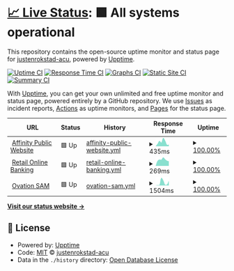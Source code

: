 # [📈 Live Status](https://justenrokstad-acu.github.io/service-status): <!--live status--> **🟩 All systems operational**

This repository contains the open-source uptime monitor and status page for [justenrokstad-acu](https://justenrokstad-acu.github.io/service-status), powered by [Upptime](https://github.com/upptime/upptime).

[![Uptime CI](https://github.com/justenrokstad-acu/service-status/workflows/Uptime%20CI/badge.svg)](https://github.com/justenrokstad-acu/service-status/actions?query=workflow%3A%22Uptime+CI%22)
[![Response Time CI](https://github.com/justenrokstad-acu/service-status/workflows/Response%20Time%20CI/badge.svg)](https://github.com/justenrokstad-acu/service-status/actions?query=workflow%3A%22Response+Time+CI%22)
[![Graphs CI](https://github.com/justenrokstad-acu/service-status/workflows/Graphs%20CI/badge.svg)](https://github.com/justenrokstad-acu/service-status/actions?query=workflow%3A%22Graphs+CI%22)
[![Static Site CI](https://github.com/justenrokstad-acu/service-status/workflows/Static%20Site%20CI/badge.svg)](https://github.com/justenrokstad-acu/service-status/actions?query=workflow%3A%22Static+Site+CI%22)
[![Summary CI](https://github.com/justenrokstad-acu/service-status/workflows/Summary%20CI/badge.svg)](https://github.com/justenrokstad-acu/service-status/actions?query=workflow%3A%22Summary+CI%22)

With [Upptime](https://upptime.js.org), you can get your own unlimited and free uptime monitor and status page, powered entirely by a GitHub repository. We use [Issues](https://github.com/justenrokstad-acu/service-status/issues) as incident reports, [Actions](https://github.com/justenrokstad-acu/service-status/actions) as uptime monitors, and [Pages](https://justenrokstad-acu.github.io/service-status) for the status page.

<!--start: status pages-->
<!-- This summary is generated by Upptime (https://github.com/upptime/upptime) -->
<!-- Do not edit this manually, your changes will be overwritten -->
<!-- prettier-ignore -->
| URL | Status | History | Response Time | Uptime |
| --- | ------ | ------- | ------------- | ------ |
| <img alt="" src="https://www.google.com/favicon.ico" height="13"> [Affinity Public Website](https://www.affinitycu.ca) | 🟩 Up | [affinity-public-website.yml](https://github.com/justenrokstad-acu/service-status/commits/HEAD/history/affinity-public-website.yml) | <details><summary><img alt="Response time graph" src="./graphs/affinity-public-website/response-time-week.png" height="20"> 435ms</summary><br><a href="https://justenrokstad-acu.github.io/service-status/history/affinity-public-website"><img alt="Response time 564" src="https://img.shields.io/endpoint?url=https%3A%2F%2Fraw.githubusercontent.com%2Fjustenrokstad-acu%2Fservice-status%2FHEAD%2Fapi%2Faffinity-public-website%2Fresponse-time.json"></a><br><a href="https://justenrokstad-acu.github.io/service-status/history/affinity-public-website"><img alt="24-hour response time 662" src="https://img.shields.io/endpoint?url=https%3A%2F%2Fraw.githubusercontent.com%2Fjustenrokstad-acu%2Fservice-status%2FHEAD%2Fapi%2Faffinity-public-website%2Fresponse-time-day.json"></a><br><a href="https://justenrokstad-acu.github.io/service-status/history/affinity-public-website"><img alt="7-day response time 435" src="https://img.shields.io/endpoint?url=https%3A%2F%2Fraw.githubusercontent.com%2Fjustenrokstad-acu%2Fservice-status%2FHEAD%2Fapi%2Faffinity-public-website%2Fresponse-time-week.json"></a><br><a href="https://justenrokstad-acu.github.io/service-status/history/affinity-public-website"><img alt="30-day response time 564" src="https://img.shields.io/endpoint?url=https%3A%2F%2Fraw.githubusercontent.com%2Fjustenrokstad-acu%2Fservice-status%2FHEAD%2Fapi%2Faffinity-public-website%2Fresponse-time-month.json"></a><br><a href="https://justenrokstad-acu.github.io/service-status/history/affinity-public-website"><img alt="1-year response time 564" src="https://img.shields.io/endpoint?url=https%3A%2F%2Fraw.githubusercontent.com%2Fjustenrokstad-acu%2Fservice-status%2FHEAD%2Fapi%2Faffinity-public-website%2Fresponse-time-year.json"></a></details> | <details><summary><a href="https://justenrokstad-acu.github.io/service-status/history/affinity-public-website">100.00%</a></summary><a href="https://justenrokstad-acu.github.io/service-status/history/affinity-public-website"><img alt="All-time uptime 100.00%" src="https://img.shields.io/endpoint?url=https%3A%2F%2Fraw.githubusercontent.com%2Fjustenrokstad-acu%2Fservice-status%2FHEAD%2Fapi%2Faffinity-public-website%2Fuptime.json"></a><br><a href="https://justenrokstad-acu.github.io/service-status/history/affinity-public-website"><img alt="24-hour uptime 100.00%" src="https://img.shields.io/endpoint?url=https%3A%2F%2Fraw.githubusercontent.com%2Fjustenrokstad-acu%2Fservice-status%2FHEAD%2Fapi%2Faffinity-public-website%2Fuptime-day.json"></a><br><a href="https://justenrokstad-acu.github.io/service-status/history/affinity-public-website"><img alt="7-day uptime 100.00%" src="https://img.shields.io/endpoint?url=https%3A%2F%2Fraw.githubusercontent.com%2Fjustenrokstad-acu%2Fservice-status%2FHEAD%2Fapi%2Faffinity-public-website%2Fuptime-week.json"></a><br><a href="https://justenrokstad-acu.github.io/service-status/history/affinity-public-website"><img alt="30-day uptime 100.00%" src="https://img.shields.io/endpoint?url=https%3A%2F%2Fraw.githubusercontent.com%2Fjustenrokstad-acu%2Fservice-status%2FHEAD%2Fapi%2Faffinity-public-website%2Fuptime-month.json"></a><br><a href="https://justenrokstad-acu.github.io/service-status/history/affinity-public-website"><img alt="1-year uptime 100.00%" src="https://img.shields.io/endpoint?url=https%3A%2F%2Fraw.githubusercontent.com%2Fjustenrokstad-acu%2Fservice-status%2FHEAD%2Fapi%2Faffinity-public-website%2Fuptime-year.json"></a></details>
| <img alt="" src="https://personal.affinitycu.ca/favicon.ico" height="13"> [Retail Online Banking](https://personal.affinitycu.ca/) | 🟩 Up | [retail-online-banking.yml](https://github.com/justenrokstad-acu/service-status/commits/HEAD/history/retail-online-banking.yml) | <details><summary><img alt="Response time graph" src="./graphs/retail-online-banking/response-time-week.png" height="20"> 269ms</summary><br><a href="https://justenrokstad-acu.github.io/service-status/history/retail-online-banking"><img alt="Response time 286" src="https://img.shields.io/endpoint?url=https%3A%2F%2Fraw.githubusercontent.com%2Fjustenrokstad-acu%2Fservice-status%2FHEAD%2Fapi%2Fretail-online-banking%2Fresponse-time.json"></a><br><a href="https://justenrokstad-acu.github.io/service-status/history/retail-online-banking"><img alt="24-hour response time 320" src="https://img.shields.io/endpoint?url=https%3A%2F%2Fraw.githubusercontent.com%2Fjustenrokstad-acu%2Fservice-status%2FHEAD%2Fapi%2Fretail-online-banking%2Fresponse-time-day.json"></a><br><a href="https://justenrokstad-acu.github.io/service-status/history/retail-online-banking"><img alt="7-day response time 269" src="https://img.shields.io/endpoint?url=https%3A%2F%2Fraw.githubusercontent.com%2Fjustenrokstad-acu%2Fservice-status%2FHEAD%2Fapi%2Fretail-online-banking%2Fresponse-time-week.json"></a><br><a href="https://justenrokstad-acu.github.io/service-status/history/retail-online-banking"><img alt="30-day response time 286" src="https://img.shields.io/endpoint?url=https%3A%2F%2Fraw.githubusercontent.com%2Fjustenrokstad-acu%2Fservice-status%2FHEAD%2Fapi%2Fretail-online-banking%2Fresponse-time-month.json"></a><br><a href="https://justenrokstad-acu.github.io/service-status/history/retail-online-banking"><img alt="1-year response time 286" src="https://img.shields.io/endpoint?url=https%3A%2F%2Fraw.githubusercontent.com%2Fjustenrokstad-acu%2Fservice-status%2FHEAD%2Fapi%2Fretail-online-banking%2Fresponse-time-year.json"></a></details> | <details><summary><a href="https://justenrokstad-acu.github.io/service-status/history/retail-online-banking">100.00%</a></summary><a href="https://justenrokstad-acu.github.io/service-status/history/retail-online-banking"><img alt="All-time uptime 100.00%" src="https://img.shields.io/endpoint?url=https%3A%2F%2Fraw.githubusercontent.com%2Fjustenrokstad-acu%2Fservice-status%2FHEAD%2Fapi%2Fretail-online-banking%2Fuptime.json"></a><br><a href="https://justenrokstad-acu.github.io/service-status/history/retail-online-banking"><img alt="24-hour uptime 100.00%" src="https://img.shields.io/endpoint?url=https%3A%2F%2Fraw.githubusercontent.com%2Fjustenrokstad-acu%2Fservice-status%2FHEAD%2Fapi%2Fretail-online-banking%2Fuptime-day.json"></a><br><a href="https://justenrokstad-acu.github.io/service-status/history/retail-online-banking"><img alt="7-day uptime 100.00%" src="https://img.shields.io/endpoint?url=https%3A%2F%2Fraw.githubusercontent.com%2Fjustenrokstad-acu%2Fservice-status%2FHEAD%2Fapi%2Fretail-online-banking%2Fuptime-week.json"></a><br><a href="https://justenrokstad-acu.github.io/service-status/history/retail-online-banking"><img alt="30-day uptime 100.00%" src="https://img.shields.io/endpoint?url=https%3A%2F%2Fraw.githubusercontent.com%2Fjustenrokstad-acu%2Fservice-status%2FHEAD%2Fapi%2Fretail-online-banking%2Fuptime-month.json"></a><br><a href="https://justenrokstad-acu.github.io/service-status/history/retail-online-banking"><img alt="1-year uptime 100.00%" src="https://img.shields.io/endpoint?url=https%3A%2F%2Fraw.githubusercontent.com%2Fjustenrokstad-acu%2Fservice-status%2FHEAD%2Fapi%2Fretail-online-banking%2Fuptime-year.json"></a></details>
| <img alt="" src="https://icons.duckduckgo.com/ip3/acu-service-status.azurewebsites.net.ico" height="13"> [Ovation SAM](https://acu-service-status.azurewebsites.net/api/Heartbeat) | 🟩 Up | [ovation-sam.yml](https://github.com/justenrokstad-acu/service-status/commits/HEAD/history/ovation-sam.yml) | <details><summary><img alt="Response time graph" src="./graphs/ovation-sam/response-time-week.png" height="20"> 1504ms</summary><br><a href="https://justenrokstad-acu.github.io/service-status/history/ovation-sam"><img alt="Response time 1369" src="https://img.shields.io/endpoint?url=https%3A%2F%2Fraw.githubusercontent.com%2Fjustenrokstad-acu%2Fservice-status%2FHEAD%2Fapi%2Fovation-sam%2Fresponse-time.json"></a><br><a href="https://justenrokstad-acu.github.io/service-status/history/ovation-sam"><img alt="24-hour response time 3872" src="https://img.shields.io/endpoint?url=https%3A%2F%2Fraw.githubusercontent.com%2Fjustenrokstad-acu%2Fservice-status%2FHEAD%2Fapi%2Fovation-sam%2Fresponse-time-day.json"></a><br><a href="https://justenrokstad-acu.github.io/service-status/history/ovation-sam"><img alt="7-day response time 1504" src="https://img.shields.io/endpoint?url=https%3A%2F%2Fraw.githubusercontent.com%2Fjustenrokstad-acu%2Fservice-status%2FHEAD%2Fapi%2Fovation-sam%2Fresponse-time-week.json"></a><br><a href="https://justenrokstad-acu.github.io/service-status/history/ovation-sam"><img alt="30-day response time 1369" src="https://img.shields.io/endpoint?url=https%3A%2F%2Fraw.githubusercontent.com%2Fjustenrokstad-acu%2Fservice-status%2FHEAD%2Fapi%2Fovation-sam%2Fresponse-time-month.json"></a><br><a href="https://justenrokstad-acu.github.io/service-status/history/ovation-sam"><img alt="1-year response time 1369" src="https://img.shields.io/endpoint?url=https%3A%2F%2Fraw.githubusercontent.com%2Fjustenrokstad-acu%2Fservice-status%2FHEAD%2Fapi%2Fovation-sam%2Fresponse-time-year.json"></a></details> | <details><summary><a href="https://justenrokstad-acu.github.io/service-status/history/ovation-sam">100.00%</a></summary><a href="https://justenrokstad-acu.github.io/service-status/history/ovation-sam"><img alt="All-time uptime 99.75%" src="https://img.shields.io/endpoint?url=https%3A%2F%2Fraw.githubusercontent.com%2Fjustenrokstad-acu%2Fservice-status%2FHEAD%2Fapi%2Fovation-sam%2Fuptime.json"></a><br><a href="https://justenrokstad-acu.github.io/service-status/history/ovation-sam"><img alt="24-hour uptime 100.00%" src="https://img.shields.io/endpoint?url=https%3A%2F%2Fraw.githubusercontent.com%2Fjustenrokstad-acu%2Fservice-status%2FHEAD%2Fapi%2Fovation-sam%2Fuptime-day.json"></a><br><a href="https://justenrokstad-acu.github.io/service-status/history/ovation-sam"><img alt="7-day uptime 100.00%" src="https://img.shields.io/endpoint?url=https%3A%2F%2Fraw.githubusercontent.com%2Fjustenrokstad-acu%2Fservice-status%2FHEAD%2Fapi%2Fovation-sam%2Fuptime-week.json"></a><br><a href="https://justenrokstad-acu.github.io/service-status/history/ovation-sam"><img alt="30-day uptime 99.75%" src="https://img.shields.io/endpoint?url=https%3A%2F%2Fraw.githubusercontent.com%2Fjustenrokstad-acu%2Fservice-status%2FHEAD%2Fapi%2Fovation-sam%2Fuptime-month.json"></a><br><a href="https://justenrokstad-acu.github.io/service-status/history/ovation-sam"><img alt="1-year uptime 99.75%" src="https://img.shields.io/endpoint?url=https%3A%2F%2Fraw.githubusercontent.com%2Fjustenrokstad-acu%2Fservice-status%2FHEAD%2Fapi%2Fovation-sam%2Fuptime-year.json"></a></details>

<!--end: status pages-->

[**Visit our status website →**](https://justenrokstad-acu.github.io/service-status)

## 📄 License

- Powered by: [Upptime](https://github.com/upptime/upptime)
- Code: [MIT](./LICENSE) © [justenrokstad-acu](https://justenrokstad-acu.github.io/service-status)
- Data in the `./history` directory: [Open Database License](https://opendatacommons.org/licenses/odbl/1-0/)
